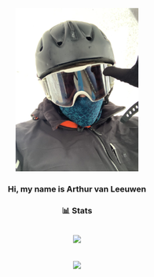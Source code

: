 <div align="center">
  <img src="./IMG_8127.jpg" width="250px" />
</div>

<h3 align="center">
  Hi, my name is Arthur van Leeuwen
</h3>

<h3 align="center">
    📊 Stats
</h3>

<br>

<div align="center">
   <img src="https://github-readme-stats.vercel.app/api?username=arthurvanl&show_icons=true&hide_border=false&theme=github_dark">
   <br/>
   <br/>
   <br/>
   <img src="https://github-readme-streak-stats.herokuapp.com/?user=arthurvanl&theme=github-dark-blue&hide_border=false">
</div>
